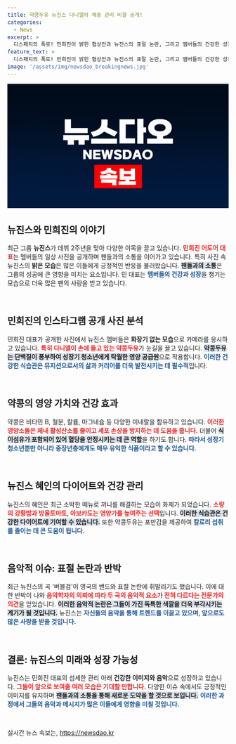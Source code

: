 ```yaml
---
title: 약콩두유 뉴진스 다니엘의 체중 관리 비결 공개!
categories:
  - News
excerpt: >
  디스패치의 폭로! 민희진이 밝힌 협상안과 뉴진스의 표절 논란, 그리고 멤버들의 건강한 성장 비법까지! 2주년 특별한 순간에 담긴 비하인드 스토리, 지금 확인해보세요!
feature_text: >
  디스패치의 폭로! 민희진이 밝힌 협상안과 뉴진스의 표절 논란, 그리고 멤버들의 건강한 성장 비법까지! 2주년 특별한 순간에 담긴 비하인드 스토리, 지금 확인해보세요!
image: '/assets/img/newsdao_breakingnews.jpg'
---
```


<p><img src="/assets/img/newsdao_breakingnews.jpg" alt="flaretime 속보" /></p>

<h2 data-ke-size="size26">뉴진스와 민희진의 이야기</h2>

<p data-ke-size="size16">최근 그룹 <b>뉴진스</b>가 데뷔 2주년을 맞아 다양한 이목을 끌고 있습니다. <b><span style="color: #ee2323;">민희진 어도어 대표</span></b>는 멤버들의 일상 사진을 공개하며 팬들과의 소통을 이어가고 있습니다. 특히 사진 속 뉴진스의 <b>밝은 모습</b>은 많은 이들에게 긍정적인 반응을 불러왔습니다. <b><span style="background-color: #21538527;">팬들과의 소통</span></b>은 그룹의 성공에 큰 영향을 미치는 요소입니다. 민 대표는 <b><span style="color: #1a5490;">멤버들의 건강과 성장</span></b>을 챙기는 모습으로 더욱 많은 팬의 사랑을 받고 있습니다.</p>

<p data-ke-size="size16">&nbsp;</p>

<h2 data-ke-size="size26">민희진의 인스타그램 공개 사진 분석</h2>

<p data-ke-size="size16">민희진 대표가 공개한 사진에서 뉴진스 멤버들은 <b>화장기 없는 모습</b>으로 카메라를 응시하고 있습니다. <b><span style="color: #ee2323;">특히 다니엘이 손에 들고 있는 약콩두유</span></b>가 눈길을 끌고 있습니다. <b><span style="background-color: #21538527;">약콩두유는 단백질이 풍부하여 성장기 청소년에게 탁월한 영양 공급원</span></b>으로 작용합니다. <b><span style="color: #1a5490;">이러한 건강한 식습관은 뮤지션으로서의 삶과 커리어를 더욱 발전시키는 데 필수적</span></b>입니다.</p>

<p data-ke-size="size16">&nbsp;</p>

<h2 data-ke-size="size26">약콩의 영양 가치와 건강 효과</h2>

<p data-ke-size="size16">약콩은 비타민 B, 철분, 칼륨, 마그네슘 등 다양한 미네랄을 함유하고 있습니다. <b><span style="color: #ee2323;">이러한 영양소들은 체내 활성산소를 줄이고 세포 손상을 방지하는 데 도움을 줍니다.</span></b> 더불어 <b><span style="background-color: #21538527;">식이섬유가 포함되어 있어 혈당을 안정시키는 데 큰 역할</span></b>을 하기도 합니다. <b><span style="color: #1a5490;">따라서 성장기 청소년뿐만 아니라 중장년층에게도 매우 유익한 식품이라고 할 수 있습니다.</span></b></p>

<p data-ke-size="size16">&nbsp;</p>

<h2 data-ke-size="size26">뉴진스 혜인의 다이어트와 건강 관리</h2>

<p data-ke-size="size16">뉴진스의 혜인은 최근 소박한 메뉴로 끼니를 해결하는 모습이 화제가 되었습니다. <b><span style="color: #ee2323;">소량의 강황밥과 방울토마토, 아보카도는 영양가를 높여주는 선택</span></b>입니다. <b><span style="background-color: #21538527;">이러한 식습관은 건강한 다이어트에 기여할 수 있습니다.</span></b> 또한 약콩두유는 포만감을 제공하여 <b><span style="color: #1a5490;">칼로리 섭취를 줄이는 데 큰 도움이 됩니다.</span></b></p>

<p data-ke-size="size16">&nbsp;</p>

<h2 data-ke-size="size26">음악적 이슈: 표절 논란과 반박</h2>

<p data-ke-size="size16">최근 뉴진스의 곡 '버블검'이 영국의 밴드와 표절 논란에 휘말리기도 했습니다. 이에 대한 반박이 나와 <b><span style="color: #ee2323;">음악학자의 의뢰에 따라 두 곡의 음악적 요소가 전혀 다르다는 전문가의 의견</span></b>을 얻었습니다. <b><span style="background-color: #21538527;">이러한 음악적 논란은 그들이 가진 독특한 색깔을 더욱 부각시키는 계기가 될 것입니다.</span></b> 뉴진스는 <b><span style="color: #1a5490;">자신들의 음악을 통해 트렌드를 이끌고 있으며, 앞으로도 많은 사랑을 받을 것입니다.</span></b></p>

<p data-ke-size="size16">&nbsp;</p>

<h2 data-ke-size="size26">결론: 뉴진스의 미래와 성장 가능성</h2>

<p data-ke-size="size16">뉴진스는 민희진 대표의 섬세한 관리 아래 <b>건강한 이미지와 음악</b>으로 성장하고 있습니다. <b><span style="color: #ee2323;">그들이 앞으로 보여줄 여러 모습은 기대할 만합니다.</span></b> 다양한 이슈 속에서도 긍정적인 이미지를 유지하며 <b><span style="background-color: #21538527;">팬들과의 소통을 통해 새로운 도약을 할 것으로 보입니다.</span></b> <b><span style="color: #1a5490;">이러한 과정에서 그들의 음악과 메시지가 많은 이들에게 영향을 미칠 것입니다.</span></b></p>

<p data-ke-size="size16">&nbsp;</p>
실시간 뉴스 속보는, <a href="https://newsdao.kr" rel="dofollow">https://newsdao.kr</a>


